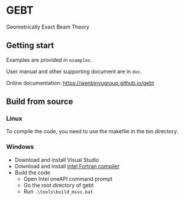 # GEBT

Geometrically Exact Beam Theory


## Getting start

Examples are provided in `examples`.

User manual and other supporting document are in `doc`.

Online documentation: https://wenbinyugroup.github.io/gebt




## Build from source


### Linux

To compile the code, you need to use the makefile in the bin directory.


### Windows

- Download and install Visual Studio
- Download and install [Intel Fortran compiler](https://www.intel.com/content/www/us/en/developer/tools/oneapi/hpc-toolkit-download.html?packages=fortran-essentials&fortran-essentials-os=windows&fortran-essentials-win=offline)
- Build the code
  - Open Intel oneAPI command prompt
  - Go the root directory of gebt
  - Run `.\tools\build_msvc.bat`
